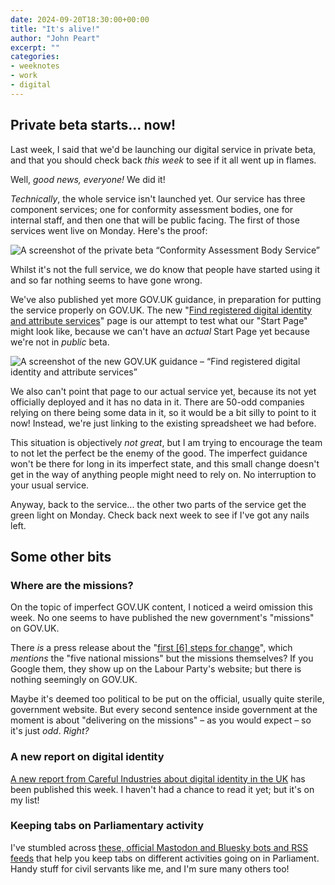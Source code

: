 ```yaml
---
date: 2024-09-20T18:30:00+00:00
title: "It's alive!"
author: "John Peart"
excerpt: ""
categories:
- weeknotes
- work
- digital
---
```


## Private beta starts... now!

Last week, I said that we'd be launching our digital service in private beta, and that you should check back *this week* to see if it all went up in flames.

Well, *good news, everyone!* We did it!

*Technically*, the whole service isn't launched yet. Our service has three component services; one for conformity assessment bodies, one for internal staff, and then one that will be public facing. The first of those services went live on Monday. Here's the proof:

![A screenshot of the private beta “Conformity Assessment Body Service”](/assets/images/posts/2024/09/20/weeknote/private-beta-service.png)

Whilst it's not the full service, we do know that people have started using it and so far nothing seems to have gone wrong.

We've also published yet more GOV.UK guidance, in preparation for putting the service properly on GOV.UK. The new "[Find registered digital identity and attribute services](https://www.gov.uk/guidance/find-registered-digital-identity-and-attribute-services)" page is our attempt to test what our "Start Page" might look like, because we can't have an *actual* Start Page yet because we're not in *public* beta.

![A screenshot of the new GOV.UK guidance – “Find registered digital identity and attribute services”](/assets/images/posts/2024/09/20/weeknote/new-govuk-guidance.png)

We also can't point that page to our actual service yet, because its not yet officially deployed and it has no data in it. There are 50-odd companies relying on there being some data in it, so it would be a bit silly to point to it now! Instead, we're just linking to the existing spreadsheet we had before. 

This situation is objectively *not great*, but I am trying to encourage the team to not let the perfect be the enemy of the good. The imperfect guidance won't be there for long in its imperfect state, and this small change doesn't get in the way of anything people might need to rely on. No interruption to your usual service.

Anyway, back to the service... the other two parts of the service get the green light on Monday. Check back next week to see if I've got any nails left.

## Some other bits

### Where are the missions?

On the topic of imperfect GOV.UK content, I noticed a weird omission this week. No one seems to have published the new government's "missions" on GOV.UK.

There *is* a press release about the "[first \[6\] steps for change](https://www.gov.uk/government/news/our-first-steps-for-change)", which *mentions* the "five national missions" but the missions themselves? If you Google them, they show up on the Labour Party's website; but there is nothing seemingly on GOV.UK.

Maybe it's deemed too political to be put on the official, usually quite sterile, government website. But every second sentence inside government at the moment is about "delivering on the missions" – as you would expect – so it's just *odd*. *Right?*

### A new report on digital identity

[A new report from Careful Industries about digital identity in the UK](https://static1.squarespace.com/static/5dc968e72502ee46b88c1a4a/t/66eaa6bd544a5622d2f8cf37/1726654168404/rachel-coldicutt-obe-2024-digital-identity-in-the-uk-a-rapid-response-study-careful-industries.pdf) has been published this week. I haven't had a chance to read it yet; but it's on my list!

### Keeping tabs on Parliamentary activity

I've stumbled across [these, official Mastodon and Bluesky bots and RSS feeds](https://ukparliament.github.io/ontologies/meta/bots/) that help you keep tabs on different activities going on in Parliament. Handy stuff for civil servants like me, and I'm sure many others too!

